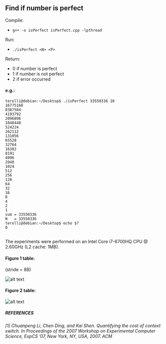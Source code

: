 ## Find if number is perfect

Compile:
* `g++ -o isPerfect isPerfect.cpp -lpthread`

Run:
* `./isPerfect <N> <P>`

Return:
* 0 if number is perfect
* 1 if number is not perfect
* 2 if error occurred

#### e.g.:
````
terolli@debian:~/Desktop$ ./isPerfect 33550336 10
16775168
8387584
4193792
2096896
1048448
524224
262112
131056
65528
32764
16382
8191
4096
2048
1024
512
256
128
64
32
16
8
4
2
1
sum = 33550336
N   = 33550336
terolli@debian:~/Desktop$ echo $?
0
````

##

The experiments were performed on an Intel Core i7-6700HQ CPU @ 2.60GHz (L2 cache: 1MB).

#### Figure 1 table:
(stride = 8B)

![alt text](https://github.com/cunychenhclass/cisc3320proj2-shell8/blob/master/Ledio%20Terolli/figure%201.jpg "Figure 1")

#### Figure 2 table:

![alt text](https://github.com/cunychenhclass/cisc3320proj2-shell8/blob/master/Ledio%20Terolli/figure%202.jpg "Figure 2")

##### REFERENCES
###### [1]	Chuanpeng Li, Chen Ding, and Kai Shen. Quantifying the cost of context switch. In Proceedings of the 2007 Workshop on Experimental Computer Science, ExpCS ’07, New York, NY, USA, 2007. ACM
